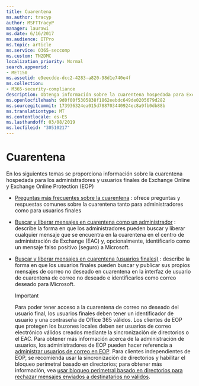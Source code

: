 ```yaml
---
title: Cuarentena
ms.author: tracyp
author: MSFTTracyP
manager: laurawi
ms.date: 6/16/2017
ms.audience: ITPro
ms.topic: article
ms.service: O365-seccomp
ms.custom: TN2DMC
localization_priority: Normal
search.appverid:
- MET150
ms.assetid: e9eecdde-dcc2-4283-a820-98d1e740e4f
ms.collection:
- M365-security-compliance
description: Obtenga información sobre la cuarentena hospedada para Exchange Online y Exchange Online Protection.
ms.openlocfilehash: 9d0f00f5305838f1862eebdc649de0205679d282
ms.sourcegitcommit: 173936324ea015d788703440924ec8a9fb0db88b
ms.translationtype: MT
ms.contentlocale: es-ES
ms.lasthandoff: 03/08/2019
ms.locfileid: "30510217"
---
```

# <a name="quarantine"></a>Cuarentena

En los siguientes temas se proporciona información sobre la cuarentena hospedada para los administradores y usuarios finales de Exchange Online y Exchange Online Protection (EOP)
  
- [Preguntas más frecuentes sobre la cuarentena](quarantine-faq.md) : ofrece preguntas y respuestas comunes sobre la cuarentena tanto para administradores como para usuarios finales 
    
- [Buscar y liberar mensajes en cuarentena como un administrador](find-and-release-quarantined-messages-as-an-administrator.md) : describe la forma en que los administradores pueden buscar y liberar cualquier mensaje que se encuentra en la cuarentena en el centro de administración de Exchange (EAC) y, opcionalmente, identificarlo como un mensaje falso positivo (seguro) a Microsoft. 
    
- [Buscar y liberar mensajes en cuarentena (usuarios finales)](http://technet.microsoft.com/library/e439b560-827a-4807-abd3-6b861c1ff786.aspx) : describe la forma en que los usuarios finales pueden buscar y publicar sus propios mensajes de correo no deseado en cuarentena en la interfaz de usuario de cuarentena de correo no deseado e identificarlos como correo deseado para Microsoft. 
    
    > [!IMPORTANT]
    > Para poder tener acceso a la cuarentena de correo no deseado del usuario final, los usuarios finales deben tener un identificador de usuario y una contraseña de Office 365 válidos. Los clientes de EOP que protegen los buzones locales deben ser usuarios de correo electrónico válidos creados mediante la sincronización de directorios o el EAC. Para obtener más información acerca de la administración de usuarios, los administradores de EOP pueden hacer referencia a [administrar usuarios de correo en EOP](eop/manage-mail-users-in-eop.md). Para clientes independientes de EOP, se recomienda usar la sincronización de directorios y habilitar el bloqueo perimetral basado en directorios; para obtener más información, vea [usar bloqueo perimetral basado en directorios para rechazar mensajes enviados a destinatarios no válidos](http://technet.microsoft.com/library/ca7b7416-92ed-40ad-abdb-695be46ea2e4.aspx). 
  
    

